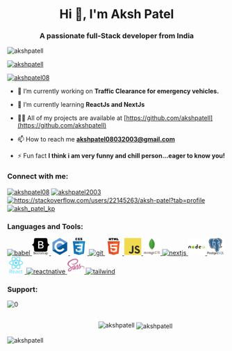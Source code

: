<h1 align="center">Hi 👋, I'm Aksh Patel</h1>
<h3 align="center">A passionate full-Stack developer from India</h3>

<p align="left"> <img src="https://komarev.com/ghpvc/?username=akshpatell&label=Profile%20views&color=0e75b6&style=flat" alt="akshpatell" /> </p>

<p align="left"> <a href="https://github.com/ryo-ma/github-profile-trophy"><img src="https://github-profile-trophy.vercel.app/?username=akshpatell" alt="akshpatell" /></a> </p>

<p align="left"> <a href="https://twitter.com/akshpatel08" target="blank"><img src="https://img.shields.io/twitter/follow/akshpatel08?logo=twitter&style=for-the-badge" alt="akshpatel08" /></a> </p>

- 🔭 I’m currently working on **Traffic Clearance for emergency vehicles.**

- 🌱 I’m currently learning **ReactJs and NextJs**

- 👨‍💻 All of my projects are available at [https://github.com/akshpatell](https://github.com/akshpatell)

- 📫 How to reach me **akshpatel08032003@gmail.com**

- ⚡ Fun fact **I think i am very funny and chill person...eager to know you!**

<h3 align="left">Connect with me:</h3>
<p align="left">
<a href="https://twitter.com/akshpatel08" target="blank"><img align="center" src="https://raw.githubusercontent.com/rahuldkjain/github-profile-readme-generator/master/src/images/icons/Social/twitter.svg" alt="akshpatel08" height="30" width="40" /></a>
<a href="https://linkedin.com/in/akshpatel2003" target="blank"><img align="center" src="https://raw.githubusercontent.com/rahuldkjain/github-profile-readme-generator/master/src/images/icons/Social/linked-in-alt.svg" alt="akshpatel2003" height="30" width="40" /></a>
<a href="https://stackoverflow.com/users/https://stackoverflow.com/users/22145263/aksh-patel?tab=profile" target="blank"><img align="center" src="https://raw.githubusercontent.com/rahuldkjain/github-profile-readme-generator/master/src/images/icons/Social/stack-overflow.svg" alt="https://stackoverflow.com/users/22145263/aksh-patel?tab=profile" height="30" width="40" /></a>
<a href="https://instagram.com/aksh_patel_kp" target="blank"><img align="center" src="https://raw.githubusercontent.com/rahuldkjain/github-profile-readme-generator/master/src/images/icons/Social/instagram.svg" alt="aksh_patel_kp" height="30" width="40" /></a>
</p>

<h3 align="left">Languages and Tools:</h3>
<p align="left"> <a href="https://babeljs.io/" target="_blank" rel="noreferrer"> <img src="https://www.vectorlogo.zone/logos/babeljs/babeljs-icon.svg" alt="babel" width="40" height="40"/> </a> <a href="https://getbootstrap.com" target="_blank" rel="noreferrer"> <img src="https://raw.githubusercontent.com/devicons/devicon/master/icons/bootstrap/bootstrap-plain-wordmark.svg" alt="bootstrap" width="40" height="40"/> </a> <a href="https://www.cprogramming.com/" target="_blank" rel="noreferrer"> <img src="https://raw.githubusercontent.com/devicons/devicon/master/icons/c/c-original.svg" alt="c" width="40" height="40"/> </a> <a href="https://www.w3schools.com/css/" target="_blank" rel="noreferrer"> <img src="https://raw.githubusercontent.com/devicons/devicon/master/icons/css3/css3-original-wordmark.svg" alt="css3" width="40" height="40"/> </a> <a href="https://git-scm.com/" target="_blank" rel="noreferrer"> <img src="https://www.vectorlogo.zone/logos/git-scm/git-scm-icon.svg" alt="git" width="40" height="40"/> </a> <a href="https://www.w3.org/html/" target="_blank" rel="noreferrer"> <img src="https://raw.githubusercontent.com/devicons/devicon/master/icons/html5/html5-original-wordmark.svg" alt="html5" width="40" height="40"/> </a> <a href="https://developer.mozilla.org/en-US/docs/Web/JavaScript" target="_blank" rel="noreferrer"> <img src="https://raw.githubusercontent.com/devicons/devicon/master/icons/javascript/javascript-original.svg" alt="javascript" width="40" height="40"/> </a> <a href="https://www.mongodb.com/" target="_blank" rel="noreferrer"> <img src="https://raw.githubusercontent.com/devicons/devicon/master/icons/mongodb/mongodb-original-wordmark.svg" alt="mongodb" width="40" height="40"/> </a> <a href="https://nextjs.org/" target="_blank" rel="noreferrer"> <img src="https://cdn.worldvectorlogo.com/logos/nextjs-2.svg" alt="nextjs" width="40" height="40"/> </a> <a href="https://nodejs.org" target="_blank" rel="noreferrer"> <img src="https://raw.githubusercontent.com/devicons/devicon/master/icons/nodejs/nodejs-original-wordmark.svg" alt="nodejs" width="40" height="40"/> </a> <a href="https://www.postgresql.org" target="_blank" rel="noreferrer"> <img src="https://raw.githubusercontent.com/devicons/devicon/master/icons/postgresql/postgresql-original-wordmark.svg" alt="postgresql" width="40" height="40"/> </a> <a href="https://reactjs.org/" target="_blank" rel="noreferrer"> <img src="https://raw.githubusercontent.com/devicons/devicon/master/icons/react/react-original-wordmark.svg" alt="react" width="40" height="40"/> </a> <a href="https://reactnative.dev/" target="_blank" rel="noreferrer"> <img src="https://reactnative.dev/img/header_logo.svg" alt="reactnative" width="40" height="40"/> </a> <a href="https://sass-lang.com" target="_blank" rel="noreferrer"> <img src="https://raw.githubusercontent.com/devicons/devicon/master/icons/sass/sass-original.svg" alt="sass" width="40" height="40"/> </a> <a href="https://tailwindcss.com/" target="_blank" rel="noreferrer"> <img src="https://www.vectorlogo.zone/logos/tailwindcss/tailwindcss-icon.svg" alt="tailwind" width="40" height="40"/> </a> </p>

<h3 align="left">Support:</h3>
<p><a href="https://ko-fi.com/0"> <img align="left" src="https://cdn.ko-fi.com/cdn/kofi3.png?v=3" height="50" width="210" alt="0" /></a></p><br><br>

<p><img align="left" src="https://github-readme-stats.vercel.app/api/top-langs?username=akshpatell&show_icons=true&locale=en&layout=compact" alt="akshpatell" /></p>

<p>&nbsp;<img align="center" src="https://github-readme-stats.vercel.app/api?username=akshpatell&show_icons=true&locale=en" alt="akshpatell" /></p>

<p><img align="center" src="https://github-readme-streak-stats.herokuapp.com/?user=akshpatell&" alt="akshpatell" /></p>
